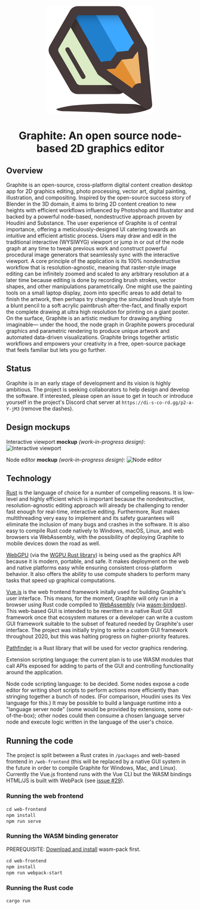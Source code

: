 <div align="center">
<img src="graphite_logo.png" alt="Graphite Logo" width="288" height="288" />
<br />
<h1>Graphite: An open source node-based 2D graphics editor</h1>
</div>

## Overview
Graphite is an open-source, cross-platform digital content creation desktop app for 2D graphics editing, photo processing, vector art, digital painting, illustration, and compositing. Inspired by the open-source success story of Blender in the 3D domain, it aims to bring 2D content creation to new heights with efficient workflows influenced by Photoshop and Illustrator and backed by a powerful node-based, nondestructive approach proven by Houdini and Substance. The user experience of Graphite is of central importance, offering a meticulously-designed UI catering towards an intuitive and efficient artistic process. Users may draw and edit in the traditional interactive (WYSIWYG) viewport or jump in or out of the node graph at any time to tweak previous work and construct powerful procedural image generators that seamlessly sync with the interactive viewport. A core principle of the application is its 100% nondestructive workflow that is resolution-agnostic, meaning that raster-style image editing can be infinitely zoomed and scaled to any arbitrary resolution at a later time because editing is done by recording brush strokes, vector shapes, and other manipulations parametrically. One might use the painting tools on a small laptop display, zoom into specific areas to add detail to finish the artwork, then perhaps try changing the simulated brush style from a blunt pencil to a soft acrylic paintbrush after-the-fact, and finally export the complete drawing at ultra high resolution for printing on a giant poster. On the surface, Graphite is an artistic medium for drawing anything imaginable— under the hood, the node graph in Graphite powers procedural graphics and parametric rendering to produce unique artwork and automated data-driven visualizations. Graphite brings together artistic workflows and empowers your creativity in a free, open-source package that feels familiar but lets you go further.

## Status

Graphite is in an early stage of development and its vision is highly ambitious. The project is seeking collaborators to help design and develop the software. If interested, please open an issue to get in touch or introduce yourself in the project's Discord chat server at `https://di-s-co-rd.gg/p2-a-Y-jM3` (remove the dashes).

## Design mockups

Interactive viewport **mockup** *(work-in-progress design)*:
![Interactive viewport](https://files.keavon.com/-/EmotionalShoddyTurnstone/capture.png)

Node editor **mockup** *(work-in-progress design)*:
![Node editor](https://files.keavon.com/-/PartialTalkativePooch/capture.png)

## Technology

[Rust](https://www.rust-lang.org/) is the language of choice for a number of compelling reasons. It is low-level and highly efficient which is important because the nondestructive, resolution-agnostic editing approach will already be challenging to render fast enough for real-time, interactive editing. Furthermore, Rust makes multithreading very easy to implement and its safety guarantees will eliminate the inclusion of many bugs and crashes in the software. It is also easy to compile Rust code natively to Windows, macOS, Linux, and web browsers via WebAssembly, with the possibility of deploying Graphite to mobile devices down the road as well.

[WebGPU](https://gpuweb.github.io/gpuweb) (via the [WGPU Rust library](https://wgpu.rs)) is being used as the graphics API because it is modern, portable, and safe. It makes deployment on the web and native platforms easy while ensuring consistent cross-platform behavior. It also offers the ability to use compute shaders to perform many tasks that speed up graphical computations.

[Vue.js](https://vuejs.org/) is the web frontend framework initally used for building Graphite's user interface. This means, for the moment, Graphite will only run in a browser using Rust code compiled to [WebAssembly](https://webassembly.org/) (via [wasm-bindgen](https://github.com/rustwasm/wasm-bindgen)). This web-based GUI is intended to be rewritten in a native Rust GUI framework once that ecosystem matures or a developer can write a custom GUI framework suitable to the subset of featured needed by Graphite's user interface. The project was initially trying to write a custom GUI framework throughout 2020, but this was halting progress on higher-priority features.

[Pathfinder](https://github.com/servo/pathfinder) is a Rust library that will be used for vector graphics rendering.

Extension scripting language: the current plan is to use WASM modules that call APIs exposed for adding to parts of the GUI and controlling functionality around the application.

Node code scripting language: to be decided. Some nodes expose a code editor for writing short scripts to perform actions more efficiently than stringing together a bunch of nodes. (For comparison, Houdini uses its Vex language for this.) It may be possible to build a language runtime into a "language server node" (some would be provided by extensions, some out-of-the-box); other nodes could then consume a chosen language server node and execute logic written in the language of the user's choice.

## Running the code

The project is split between a Rust crates in `/packages` and web-based frontend in `/web-frontend` (this will be replaced by a native GUI system in the future in order to compile Graphite for Windows, Mac, and Linux). Currently the Vue.js frontend runs with the Vue CLI but the WASM bindings HTML/JS is built with WebPack (see [issue #29](https://github.com/Keavon/Graphite/issues/29)).

### Running the web frontend

```
cd web-frontend
npm install
npm run serve
```

### Running the WASM binding generator

PREREQUISITE: [Download and install](https://rustwasm.github.io/wasm-pack/) wasm-pack first.
```
cd web-frontend
npm install
npm run webpack-start
```

### Running the Rust code

```
cargo run
```
